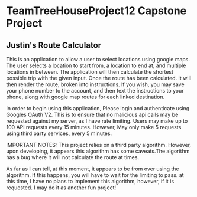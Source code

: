 # TeamTreeHouseProject12 Capstone Project


## Justin's Route Calculator

This is an application to allow a user to select locations using google maps. The user selects a location to start from, a location to end at, and multiple locations in between. The application will then calculate the shortest possible trip with the given input. Once the route has been calculated. It will then render the route, broken into instructions. If you wish, you may save your phone number to the account, and then text the instructions to your phone, along with google map routes for each linked destination.

In order to begin using this application, Please login and authenticate using Googles OAuth V2. This is to ensure that no malicious api calls may be requested against my server, as I have rate limiting. Users may make up to 100 API requests every 15 minutes. However, May only make 5 requests using third party services, every 5 minutes.

IMPORTANT NOTES:
This project relies on a third party algorithm. However, upon developing, it appears this algorithm has some caveats.The algorithm has a bug where it will not calculate the route at times.

As far as I can tell, at this moment, it appears to be from over using the algorithm. If this happens, you will have to wait for the limiting to pass. at this time, I have no plans to implement this algorithm, however, if it is requested. I may do it as another fun project!
